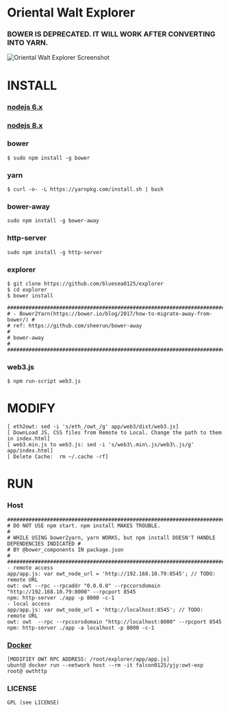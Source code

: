 # Oriental Walt Explorer
### BOWER IS DEPRECATED. IT WILL WORK AFTER CONVERTING INTO YARN.
![Oriental Walt Explorer Screenshot](http://i.imgur.com/NHFYq0x.png)

# INSTALL
### [nodejs 6.x](https://github.com/bluesea0125/UseCases/blob/master/Ethereum2GSG/Ethereum/Dashboard/explorer.md#install-node-6x)
### [nodejs 8.x](https://github.com/bluesea0125/UseCases/blob/master/Ethereum2GSG/Ethereum/Dashboard/Installation.md#install-node-guide)
### bower
    $ sudo npm install -g bower
### yarn
    $ curl -o- -L https://yarnpkg.com/install.sh | bash
### bower-away
    sudo npm install -g bower-away
### http-server
    sudo npm install -g http-server
### explorer
    $ git clone https://github.com/bluesea0125/explorer
    $ cd explorer
    $ bower install
    
    ############################################################################ 
    # - Bower2Yarn(https://bower.io/blog/2017/how-to-migrate-away-from-bower/) #
    # ref: https://github.com/sheerun/bower-away                               # 
    # bower-away                                                               # 
    ############################################################################
### web3.js
    $ npm run-script web3.js    
# MODIFY
    [ eth2owt: sed -i 's/eth_/owt_/g' app/web3/dist/web3.js]
    [ DownLoad JS, CSS files from Remote to Local. Change the path to them in index.html]
    [ web3.min.js to web3.js: sed -i 's/web3\.min\.js/web3\.js/g' app/index.html]
    [ Delete Cache:  rm ~/.cache -rf]
# RUN
### Host
    #############################################################################################
    # DO NOT USE npm start. npm install MAKES TROUBLE.                                          #                    
    # WHILE USING bower2yarn, yarn WORKS, but npm install DOESN'T HANDLE DEPENDENCIES INDICATED #
    # BY @bower_components IN package.json                                                      #
    #############################################################################################
    - remote access
    app/app.js: var owt_node_url = 'http://192.168.10.79:8545'; // TODO: remote URL 
    owt: owt --rpc --rpcaddr "0.0.0.0" --rpccorsdomain "http://192.168.10.79:8000" --rpcport 8545
    npm: http-server ./app -p 8000 -c-1
    - local access
    app/app.js: var owt_node_url = 'http://localhost:8545'; // TODO: remote URL 
    owt: owt  --rpc --rpccorsdomain "http://localhost:8000" --rpcport 8545 
    npm: http-server ./app -a localhost -p 8000 -c-1
### [Docker](https://github.com/bluesea0125/Docker/blob/master/Host2Container.md)
    [MODIFIEY OWT RPC ADDRESS: /root/explorer/app/app.js]
    ubunt@ docker run --network host --rm -it falcon0125/yjy:owt-exp
    root@ owthttp
### LICENSE
    GPL (see LICENSE)
